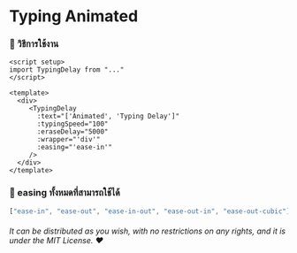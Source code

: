 # Typing Animated

### 📘 วิธีการใช้งาน
```vue
<script setup>
import TypingDelay from "..."
</script>

<template>
  <div>
     <TypingDelay
       :text="['Animated', 'Typing Delay']"
       :typingSpeed="100"
       :eraseDelay="5000"
       :wrapper="'div'"
       :easing="'ease-in'"
     />
  </div>
</template>
```

### 📘 easing ทั้งหมดที่สามารถใช้ได้
```js
["ease-in", "ease-out", "ease-in-out", "ease-out-in", "ease-out-cubic"]
```

###### It can be distributed as you wish, with no restrictions on any rights, and it is under the MIT License. ❤